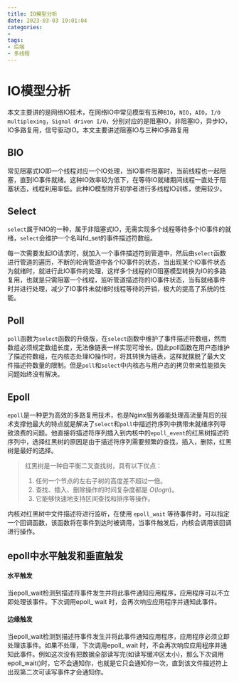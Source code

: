 ```yaml
---
title: IO模型分析
date: 2023-03-03 19:01:04
categories:
- 
tags:
- 后端
- 多线程
---
```

# IO模型分析

本文主要讲的是网络IO技术，在网络IO中常见模型有五种`BIO`，`NIO`，`AIO`，`I/O multiplexing`，`Signal driven I/O`，分别对应的是阻塞IO，非阻塞IO，异步IO，IO多路复用，信号驱动IO。本文主要讲述阻塞IO与三种IO多路复用

## BIO

常见阻塞式IO即一个线程对应一个IO处理，当IO事件阻塞时，当前线程也一起阻塞，直到IO事件就绪。这种IO效率较为低下，在等待IO就绪期间线程一直处于阻塞状态，线程利用率低。此种IO模型除开初学者进行多线程IO训练，使用较少。

## Select

`select`属于NIO的一种，属于非阻塞式IO，无需实现多个线程等待多个IO事件的就绪，`select`会维护一个名叫fd_set的事件描述符数组。

每一次需要发起IO请求时，就加入一个事件描述符到管道中，然后由`select`函数进行管道的遍历，不断的轮询管道中各个IO事件的状态，当出现某个IO事件状态为就绪时，就进行此IO事件的处理，这样多个线程的IO阻塞模型转换为IO的多路复用，也就是只需阻塞一个线程，监听管道描述符的IO事件状态，当有就绪事件时并进行处理，减少了IO事件未就绪时线程等待的开销，极大的提高了系统的性能。

## Poll

`poll`函数为`select`函数的升级版，在`select`函数中维护了事件描述符数组，然而数组必须规定数组长度，无法像链表一样实现可增长。因此poll函数在用户态维护了描述符数组，在内核态处理IO操作时，将其转换为链表，这样就摆脱了最大文件描述符数量的限制。但是`poll`和`select`中内核态与用户态的拷贝带来性能损失问题始终没有解决。

## Epoll

`epoll`是一种更为高效的多路复用技术，也是Nginx服务器能处理高流量背后的技术支撑他最大的特点就是解决了`select`和`poll`中描述符序列中携带未就绪序列导致浪费的问题。他直接将描述符序列插入到内核中的`epoll_event`的红黑树描述符序列中，选择红黑树的原因是由于描述符序列需要频繁的查找，插入，删除，红黑树是最好的选择。

> 红黑树是一种自平衡二叉查找树，具有以下优点：
>
> 1. 任何一个节点的左右子树的高度差不超过一倍。
> 2. 查找、插入、删除操作的时间复杂度都是 $O(log n)$。
> 3. 它能够快速地支持区间查找和排序等操作。

内核对红黑树中文件描述符进行监听，在使用 `epoll_wait` 等待事件时，可以指定一个回调函数，该函数将在事件到达时被调用，当事件触发后，内核会调用该回调进行操作。

## epoll中水平触发和垂直触发

#### 水平触发

当epoll_wait检测到描述符事件发生并将此事件通知应用程序，应用程序可以不立即处理该事件。下次调用epoll_ wait 时，会再次响应应用程序并通知此事件。

#### 边缘触发

当epoll_wait检测到描述符事件发生并将此事件通知应用程序，应用程序必须立即处理该事件。如果不处理，下次调用epoll_ wait 时，不会再次响应应用程序并通知此事件。例如这次没有把数据全部读写完(如读写缓冲区太小)，那么下次调用epoll_wait()时，它不会通知你，也就是它只会通知你一次，直到该文件描述符上出现第二次可读写事件才会通知你。
